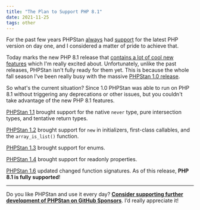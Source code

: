 ```yaml
---
title: "The Plan to Support PHP 8.1"
date: 2021-11-25
tags: other
---
```


For the past few years PHPStan [always](/blog/phpstan-now-fully-supports-php-7-4) had [support](/blog/phpstan-is-ready-for-php8) for the latest PHP version on day one, and I considered a matter of pride to achieve that.

Today marks the new PHP 8.1 release that [contains a lot of cool new features](https://stitcher.io/blog/new-in-php-81) which I'm really excited about. Unfortunately, unlike the past releases, PHPStan isn't fully ready for them yet. This is because the whole fall season I've been really busy with the massive [PHPStan 1.0 release](/blog/phpstan-1-0-released).

So what's the current situation? Since 1.0 PHPStan was able to run on PHP 8.1 without triggering any deprecations or other issues, but you couldn't take advantage of the new PHP 8.1 features.

[PHPStan 1.1](https://github.com/phpstan/phpstan/releases/tag/1.1.0) brought support for the native `never` type, pure intersection types, and tentative return types.

[PHPStan 1.2](https://github.com/phpstan/phpstan/releases/tag/1.2.0) brought support for `new` in initializers, first-class callables, and the `array_is_list()` function.

[PHPStan 1.3](https://github.com/phpstan/phpstan/releases/tag/1.3.0) brought support for enums.

[PHPStan 1.4](https://github.com/phpstan/phpstan/releases/tag/1.4.0) brought support for readonly properties.

[PHPStan 1.6](https://github.com/phpstan/phpstan/releases/tag/1.6.0) updated changed function signatures. As of this release, **PHP 8.1 is fully supported**!

---

Do you like PHPStan and use it every day? [**Consider supporting further development of PHPStan on GitHub Sponsors**](https://github.com/sponsors/ondrejmirtes/). I’d really appreciate it!
